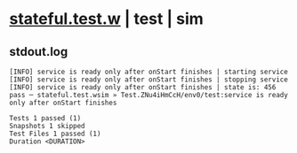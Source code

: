 # [stateful.test.w](../../../../../../examples/tests/sdk_tests/service/stateful.test.w) | test | sim

## stdout.log
```log
[INFO] service is ready only after onStart finishes | starting service
[INFO] service is ready only after onStart finishes | stopping service
[INFO] service is ready only after onStart finishes | state is: 456
pass ─ stateful.test.wsim » Test.ZNu4iHmCcH/env0/test:service is ready only after onStart finishes

Tests 1 passed (1)
Snapshots 1 skipped
Test Files 1 passed (1)
Duration <DURATION>
```

